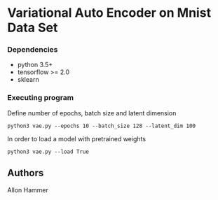 # Variational Auto Encoder on Mnist Data Set



### Dependencies


* python 3.5+
* tensorflow >= 2.0
* sklearn


### Executing program

Define number of epochs, batch size and latent dimension

```
python3 vae.py --epochs 10 --batch_size 128 --latent_dim 100
```
In order to load a model with pretrained weights

```
python3 vae.py --load True
```

## Authors

Allon Hammer
